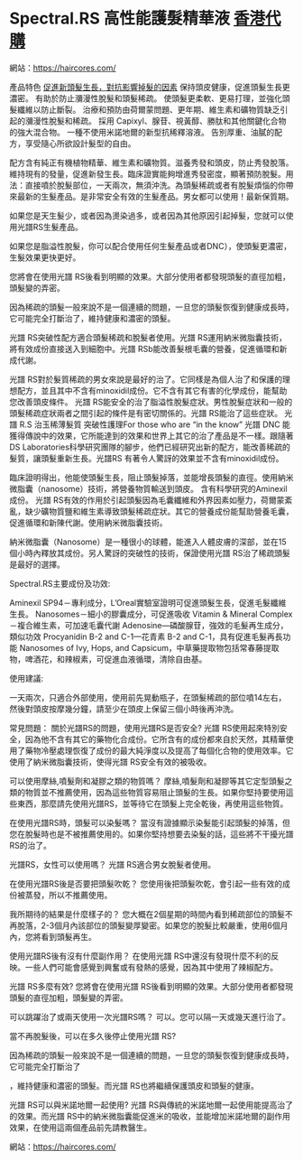# Spectral.RS 高性能護髮精華液 [香港代購](https://haircores.com/)

網站：https://haircores.com/

產品特色
[促進新頭髮生長，對抗影響掉髮的因素](https://haircores.com/spectral-rs-%e9%ab%98%e6%80%a7%e8%83%bd%e8%ad%b7%e9%ab%ae%e7%b2%be%e8%8f%af%e6%b6%b2/)
保持頭皮健康，促進頭髮生長更濃密。
有助於防止瀰漫性脫髮和頭髮稀疏。
使頭髮更柔軟、更易打理，並強化頭髮纖維以防止斷裂。
治療和預防由荷爾蒙問題、更年期、維生素和礦物質缺乏引起的瀰漫性脫髮和稀疏。
採用 Capixyl、腺苷、視黃醇、勝肽和其他關鍵化合物的強大混合物。
一種不使用米諾地爾的新型抗稀釋溶液。
告別厚重、油膩的配方，享受隨心所欲設計髮型的自由。
 

配方含有純正有機植物精華、維生素和礦物質。滋養秀發和頭皮，防止秀發脫落。維持現有的發量，促進新發生長。臨床證實能夠增進秀發密度，顯著預防脫髮。用法：直接噴於脫髮部位，一天兩次，無須沖洗。為頭髮稀疏或者有脫髮煩惱的你帶來最新的生髮產品。是非常安全有效的生髮產品。男女都可以使用！最新保質期。

如果您是天生髮少，或者因為燙染過多，或者因為其他原因引起掉髮，您就可以使用光譜RS生髮產品。

如果您是脂溢性脫髮，你可以配合使用任何生髮產品或者DNC），使頭髮更濃密，生髮效果更快更好。

您將會在使用光譜 RS後看到明顯的效果。大部分使用者都發現頭髮的直徑加粗，頭髮變的弄密。

因為稀疏的頭髮一般來說不是一個連續的問題，一旦您的頭髮恢復到健康成長時，它可能完全打斷治了，維持健康和濃密的頭髮。

光譜 RS突破性配方適合頭髮稀疏和脫髮者使用。光譜 RS運用納米微脂囊技術，將有效成份直接送入到細胞中。光譜 RSb能改善髮根毛囊的營養，促進循環和新成代謝。

光譜 RS對於髮質稀疏的男女來說是最好的治了。它同樣是為個人治了和保護的理想配方，並且其中不含有minoxidil成份。它不含有其它有害的化學成份，能幫助您改善頭皮條件。
光譜 RS能安全的治了脂溢性脫髮症狀。男性脫髮症狀和一般的頭髮稀疏症狀兩者之間引起的條件是有密切關係的。光譜 RS能治了這些症狀。
光譜 R.S 治玉稀薄髮質 突破性護理For those who are “in the know” 光譜 DNC 能獲得傳說中的效果，它所能達到的效果和世界上其它的治了產品是不一樣。跟隨著DS Laboratories科學研究團隊的腳步，他們已經研究出新的配方，能改善稀疏的髮質，讓頭髮重新生長。光譜RS 有著令人驚訝的效果並不含有minoxidil成份。

臨床證明得出，他能使頭髮生長，阻止頭髮掉落，並能增長頭髮的直徑。使用納米微脂囊（nanosome）技術，將營養物質輸送到頭皮。
含有科學研究的Aminexil成份。
光譜 RS有效的作用於引起頭髮因為毛囊纖維和外界因素如壓力，荷爾蒙紊亂，缺少礦物質鹽和維生素導致頭髮稀疏症狀。其它的營養成份能幫助營養毛囊，促進循環和新陳代謝。使用納米微脂囊技術。

納米微脂囊（Nanosome）是一種很小的球體，能進入人體皮膚的深部，並在15個小時內釋放其成份。另人驚訝的突破性的技術，保證使用光譜 RS治了稀疏頭髮是最好的選擇。

Spectral.RS主要成份及功效:

Aminexil SP94－專利成分，L’Oreal實驗室證明可促進頭髮生長，促進毛髮纖維生長。
Nanosomes－細小的膠囊成分，可促進吸收
Vitamin & Mineral Complex－複合維生素，可加速毛囊代謝
Adenosine—磷酸腺苷，強效的毛髮再生成分，類似功效
Procyanidin B-2 and C-1—花青素 B-2 and C-1，具有促進毛髮再長功能
Nanosomes of Ivy, Hops, and Capsicum，中草藥提取物包括常春藤提取物，啤酒花，和辣椒素，可促進血液循環，清除自由基。

使用建議:

一天兩次，只適合外部使用，使用前先晃動瓶子，在頭髮稀疏的部位噴14左右，然後對頭皮按摩幾分鐘，請至少在頭皮上保留三個小時後再沖洗。

常見問題：
關於光譜RS的問題，使用光譜RS是否安全?
光譜 RS使用起來特別安全，因為他不含有其它的藥物化合成份。它所含有的成份都來自於天然，其精華使用了藥物冷壓處理恢復了成份的最大純淨度以及提高了每個化合物的使用效率。它使用了納米微脂囊技術，使得光譜 RS安全有效的被吸收。

可以使用摩絲,噴髮劑和凝膠之類的物質嗎？
摩絲,噴髮劑和凝膠等其它定型頭髮之類的物質並不推薦使用，因為這些物質容易阻止頭髮的生長。如果你堅持要使用這些東西，那麼請先使用光譜RS，並等待它在頭髮上完全乾後，再使用這些物質。

在使用光譜RS時，頭髮可以染髮嗎？
當沒有證據顯示染髮能引起頭髮的掉落，但您在脫髮時也是不被推薦使用的。如果你堅持想要去染髮的話，這些將不干擾光譜 RS的治了。

光譜RS，女性可以使用嗎？
光譜 RS適合男女脫髮者使用。

在使用光譜RS後是否要把頭髮吹乾？
您使用後把頭髮吹乾，會引起一些有效的成份被蒸發，所以不推薦使用。

我所期待的結果是什麼樣子的？
您大概在2個星期的時間內看到稀疏部位的頭髮不再脫落，2-3個月內該部位的頭髮變​​厚變密。如果您的脫髮比較嚴重，使用6個月內，您將看到頭髮再生。

使用光譜RS後有沒有什麼副作用？
在使用光譜 RS中還沒有發現什麼不利的反映。一些人們可能會感覺到興奮或有發熱的感覺，因為其中使用了辣椒配方。

光譜 RS多麼有效?
您將會在使用光譜 RS後看到明顯的效果。大部分使用者都發現頭髮的直徑加粗，頭髮變的弄密。

可以跳躍治了或兩天使用一次光譜RS嗎？
可以。您可以隔一天或幾天進行治了。

當不再脫髮後，可以在多久後停止使用光譜 RS?

因為稀疏的頭髮一般來說不是一個連續的問題，一旦您的頭髮恢復到健康成長時，它可能完全打斷治了

，維持健康和濃密的頭髮。而光譜 RS也將繼續保護頭皮和頭髮的健康。

光譜 RS可以與米諾地爾一起使用?
光譜 RS與傳統的米諾地爾一起使用能提高治了的效果。而光譜 RS中的納米微脂囊能促進米的吸收，並能增加米諾地爾的副作用效果，在使用這兩個產品前先請教醫生。

網站：https://haircores.com/
